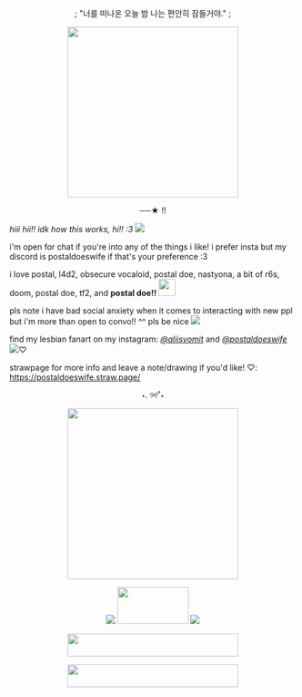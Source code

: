 <p align="center">
; "너를 떠나온 오늘 밤
나는 편안히 잠들거야." ;
</p>
<p align="center">
<img src="https://photos.fife.usercontent.google.com/pw/AP1GczPkcf4AOgiYfcmOOHjzcj90Ivd1gzDeWWYAmigPocLQvpKl5YKC83Q=w752-h731-s-no-gm?authuser=1" alt="" width="300" height="300">
</p>
<p align="center">
──★ !! 
</p>

*hiii hii!! idk how this works, hi!! :3* <img src="https://64.media.tumblr.com/4bc66adb24e144da526998303b70bb3f/26a861ccdb256e46-18/s75x75_c1/4513b5e1fe79dd568c8f30b965c623bd7e03baf0.gifv">


i'm open for chat if you're into any of the things i like! i prefer insta but my discord is postaldoeswife if that's your preference :3


i love postal, l4d2, obsecure vocaloid, postal doe, nastyona, a bit of r6s, doom, postal doe, tf2, and **postal doe!!** <img src="https://img1.picmix.com/output/pic/normal/7/0/7/2/12242707_a531e.gif" alt="" width="30" height="30">


pls note i have bad social anxiety when it comes to interacting with new ppl but i'm more than open to convo!! ^^ pls be nice <img src="https://64.media.tumblr.com/31daa32599bb8da3705d1570ea306c97/979aeaa541231801-2a/s75x75_c1/77796e02f78db1626350e4cf5aebf2b8a479751b.gifv">


find my lesbian fanart on my instagram: [*@aliisvomit*](https://www.instagram.com/aliisvomit/) and [*@postaldoeswife*](https://www.instagram.com/postaldoeswife/) <img src="https://64.media.tumblr.com/2d1572a915683293339f79841c5284f2/979aeaa541231801-a6/s75x75_c1/222759d7de730cf8c1456297d9d9f8b4f7eec5ee.gifv">♡

strawpage for more info and leave a note/drawing if you'd like! ♡: https://postaldoeswife.straw.page/ 
<p align="center">
⋆. ୨୧˚⋆ 
</p>
<p align="center">
<img src="https://cdn.discordapp.com/attachments/845056716512559135/1359389189396762756/Untitled1190_20250408213127.png?ex=67f74d56&is=67f5fbd6&hm=3d54c9d09ede15056e074cdfb65518f70a13aa99d65dc583fc1eef7ff9ecd1d1&" alt="" width="300" height="300">
</p>
<p align="center">
<img src="https://64.media.tumblr.com/2d6a1b67b03f283b7a251ab3a304148f/6a924f54b107777b-c2/s100x200/c2f222e01a24900d9dba2765de1292146e47b51c.gifv"> <img src="https://64.media.tumblr.com/b780e4866a735502649936df124ada63/9fbc409bff7cd80c-fb/s250x250_c1/5b6e89c1248e0fee7cb63a5196c770fcc4fea4b8.gifv" alt="" width="125" height="65"> <img src="https://64.media.tumblr.com/d76c6451048caf90da5e0b239db9de91/6a924f54b107777b-95/s100x200/92cf1b42a6a3859f72a29c3b58bc20430338205b.gifv">
</p>
<p align="center">
<img src="https://64.media.tumblr.com/1320d2ca61fc1c72ddecc1bc6450a45e/86d9d9a71edef0af-5d/s250x400/629ddc1636702e1747ac15fdaf74f2917f3d4999.gifv" alt="" width="300" height="40">
</p>
<p align="center">
<img src="https://64.media.tumblr.com/7e2a84b35f824736fdf2537e1b572c6b/139f4b2b138d8ad9-6f/s250x400/b417dd4aab95f50fce75e649d1797d2f5893aeec.gifv" alt="" width="300" height="40">
</p>
